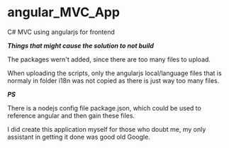 # angular_MVC_App
C# MVC using angularjs for frontend

***Things that might cause the solution to not build***

The packages wern't added, since there are too many files to upload.

When uploading the scripts, only the angularjs local/language files that is normaly in folder i18n was not copied as
there is just way too many files.


***PS***

There is a nodejs config file package.json, which could be used to reference angular and then gain these files.

I did create this application myself for those who doubt me, my only assistant in getting it done was good old Google.

